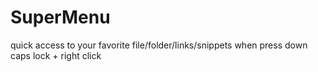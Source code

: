 # SuperMenu
quick access to your favorite file/folder/links/snippets when press down caps lock + right click
